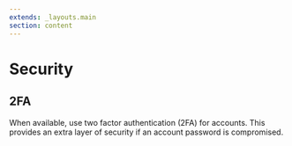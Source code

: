 ```yaml
---
extends: _layouts.main
section: content
---
```


# Security

## 2FA
When available, use two factor authentication (2FA) for accounts. This provides an extra layer of security if an account password is compromised.
